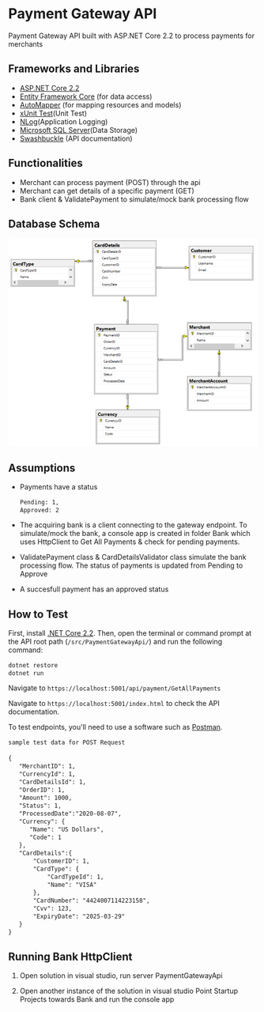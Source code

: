 # Payment Gateway API

Payment Gateway API built with ASP.NET Core 2.2 to process payments for merchants

## Frameworks and Libraries
- [ASP.NET Core 2.2](https://docs.microsoft.com/pt-br/aspnet/core/?view=aspnetcore-2.2)
- [Entity Framework Core](https://docs.microsoft.com/en-us/ef/core/) (for data access)
- [AutoMapper](https://automapper.org/) (for mapping resources and models)
- [xUnit Test](https://docs.microsoft.com/en-us/dotnet/core/testing/unit-testing-with-dotnet-test)(Unit Test)
- [NLog](https://nlog-project.org/)(Application Logging)
- [Microsoft SQL Server](https://docs.microsoft.com/en-us/sql/sql-server/what-s-new-in-sql-server-2017?view=sql-server-ver15)(Data Storage)
- [Swashbuckle](https://github.com/domaindrivendev/Swashbuckle) (API documentation)

## Functionalities
- Merchant can process payment (POST) through the api
- Merchant can get details of a specific payment (GET)
- Bank client & ValidatePayment to simulate/mock bank processing flow

## Database Schema
<img src="/Screenshots/DB.png" width="600">

## Assumptions
- Payments have a status
  ```
  Pending: 1,
  Approved: 2
  ```
  
- The acquiring bank is a client connecting to the gateway endpoint. To simulate/mock the bank, a console app is created in folder Bank which uses
  HttpClient to Get All Payments & check for pending payments. 
  
- ValidatePayment class & CardDetailsValidator class simulate the bank processing flow. The status of payments is updated from Pending to Approve

- A succesfull payment has an approved status

## How to Test
First, install [.NET Core 2.2](https://dotnet.microsoft.com/download/dotnet-core/2.2). Then, open the terminal or command prompt at the API root path (```/src/PaymentGatewayApi/```) 
and run the following command:

```
dotnet restore
dotnet run
```

Navigate to ```https://localhost:5001/api/payment/GetAllPayments```

Navigate to ```https://localhost:5001/index.html``` to check the API documentation.

To test endpoints, you'll need to use a software such as [Postman](https://www.getpostman.com/).

```
sample test data for POST Request

{
   "MerchantID": 1,
   "CurrencyId": 1,
   "CardDetailsId": 1,
   "OrderID": 1,
   "Amount": 1000,
   "Status": 1,
   "ProcessedDate":"2020-08-07",
   "Currency": {
      "Name": "US Dollars",
      "Code": 1
   },
   "CardDetails":{
       "CustomerID": 1,
       "CardType": {
           "CardTypeId": 1,
           "Name": "VISA"
       },
       "CardNumber": "4424007114223158",
       "Cvv": 123,
       "ExpiryDate": "2025-03-29"
   }
}
```

## Running Bank HttpClient
1. Open solution in visual studio, run server PaymentGatewayApi

2. Open another instance of the solution in visual studio 
   Point Startup Projects towards Bank and run the console app

